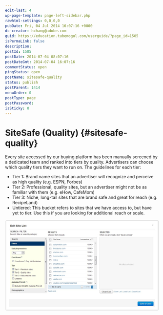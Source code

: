 ```yaml
---
edit-last: 4
wp-page-template: page-left-sidebar.php
rawhtml-settings: 0,0,0,0
pubDate: Fri, 04 Jul 2014 16:07:16 +0000
dc-creator: hchang@adobe.com
guid: https://education.tubemogul.com/userguide/?page_id=1505
isPermaLink: false
description: 
postId: 1505
postDate: 2014-07-04 08:07:16
postDateGmt: 2014-07-04 16:07:16
commentStatus: open
pingStatus: open
postName: sitesafe-quality
status: publish
postParent: 1414
menuOrder: 0
postType: page
postPassword: 
isSticky: 0
---
```


# SiteSafe (Quality) {#sitesafe-quality}

Every site accessed by our buying platform has been manually screened by a dedicated team and ranked into tiers by quality. Advertisers can choose which quality tiers they want to run on.
The guidelines for each tier:

* Tier 1: Brand name sites that an advertiser will recognize and perceive as high quality (e.g. ESPN, Forbes)
* Tier 2: Professional, quality sites, but an advertiser might not be as familiar with them (e.g. eHow, CafeMom)
* Tier 3: Niche, long-tail sites that are brand safe and great for reach (e.g. RecipeLand)
* Untiered: This bucket refers to sites that we have access to, but have yet to tier. Use this if you are looking for additional reach or                     scale.

[ ![site tool](assets/site-tool.jpeg)](assets/site-tool.jpeg)

 

 

 

 

 

 

 

 

 

 

 
  